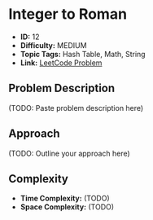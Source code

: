 # Integer to Roman

- **ID:** 12
- **Difficulty:** MEDIUM
- **Topic Tags:** Hash Table, Math, String
- **Link:** [LeetCode Problem](https://leetcode.com/problems/integer-to-roman/description/)

## Problem Description

(TODO: Paste problem description here)

## Approach

(TODO: Outline your approach here)

## Complexity

- **Time Complexity:** (TODO)
- **Space Complexity:** (TODO)
